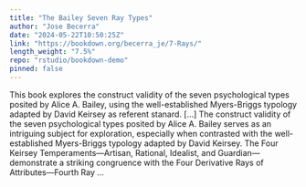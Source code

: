 ```yaml
---
title: "The Bailey Seven Ray Types"
author: "Jose Becerra"
date: "2024-05-22T10:50:25Z"
link: "https://bookdown.org/becerra_je/7-Rays/"
length_weight: "7.5%"
repo: "rstudio/bookdown-demo"
pinned: false
---
```


This book explores the construct validity of the seven psychological types posited by Alice A. Bailey, using the well-established Myers-Briggs typology adapted by David Keirsey as referent stanard. [...] The construct validity of the seven psychological types posited by Alice A. Bailey serves as an intriguing subject for exploration, especially when contrasted with the well-established Myers-Briggs typology adapted by David Keirsey. The Four Keirsey Temperaments—Artisan, Rational, Idealist, and Guardian—demonstrate a striking congruence with the Four Derivative Rays of Attributes—Fourth Ray ...
